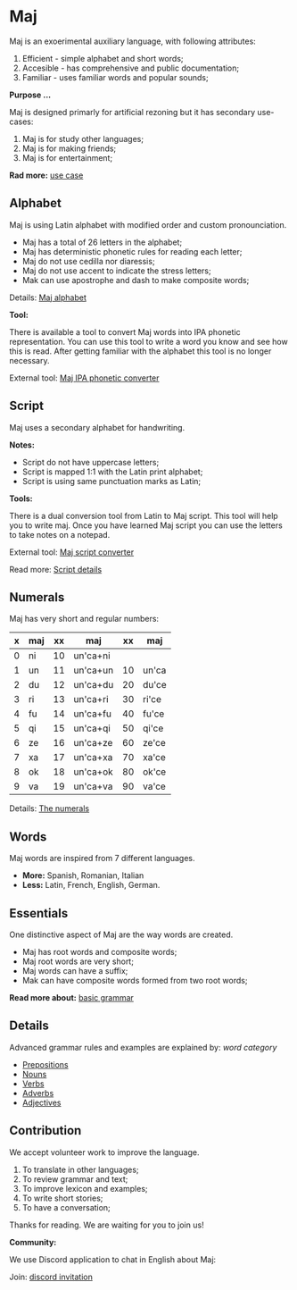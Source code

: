 # Maj

Maj is an exoerimental auxiliary language, with following attributes:

1. Efficient - simple alphabet and short words;
2. Accesible - has comprehensive and public documentation;
1. Familiar  - uses familiar words and popular sounds;

**Purpose ...**

Maj is designed primarly for artificial rezoning but it has secondary use-cases:

1. Maj is for study other languages;
2. Maj is for making friends;
3. Maj is for entertainment;

**Rad more:** [use case](case.md)

## Alphabet

Maj is using Latin alphabet with modified order and custom pronounciation.

* Maj has a total of 26 letters in the alphabet;
* Maj has deterministic phonetic rules for reading each letter;
* Maj do not use cedilla nor diaressis;
* Maj do not use accent to indicate the stress letters;
* Mak can use apostrophe and dash to make composite words;

Details: [Maj alphabet](alphabet.md)

**Tool:** 

There is available a tool to convert Maj words into IPA phonetic representation. You can use this tool to write a word you know and see how this is read. After getting familiar with the alphabet this tool is no longer necessary.

External tool: [Maj IPA phonetic converter](https://lingojam.com/MajIPA)

## Script

Maj uses a secondary alphabet for handwriting. 

**Notes:**

* Script do not have uppercase letters;
* Script is mapped 1:1 with the Latin print alphabet;
* Script is using same punctuation marks as Latin;

**Tools:**

There is a dual conversion tool from Latin to Maj script. This tool will help you to write maj. Once you have learned Maj script you can use the letters to take notes on a notepad.

External tool: [Maj script converter](https://lingojam.com/MajScript)

Read more: [Script details](script.md)

## Numerals

Maj has very short and regular numbers:

x | maj  | xx | maj          | xx | maj    |
--|------|----|--------------|----|--------|
0 | ni   | 10 | un'ca+ni     |    |        |
1 | un   | 11 | un'ca+un     | 10 | un'ca  |
2 | du   | 12 | un'ca+du     | 20 | du'ce  |
3 | ri   | 13 | un'ca+ri     | 30 | ri'ce  |
4 | fu   | 14 | un'ca+fu     | 40 | fu'ce  |
5 | qi   | 15 | un'ca+qi     | 50 | qi'ce  |
6 | ze   | 16 | un'ca+ze     | 60 | ze'ce  |
7 | xa   | 17 | un'ca+xa     | 70 | xa'ce  |
8 | ok   | 18 | un'ca+ok     | 80 | ok'ce  |
9 | va   | 19 | un'ca+va     | 90 | va'ce  | 

Details: [The numerals](numerals.md)

## Words

Maj words are inspired from 7 different languages.

* **More:** Spanish, Romanian, Italian 
* **Less:** Latin, French, English, German.


## Essentials

One distinctive aspect of Maj are the way words are created.

* Maj has root words and composite words;
* Maj root words are very short;
* Maj words can have a suffix;
* Mak can have composite words formed from two root words;

**Read more about:** [basic grammar](basic.md)

## Details

Advanced grammar rules and examples are explained by:  _word category_

* [Prepositions](preposition.md)
* [Nouns](nouns.md)
* [Verbs](verbs.md)
* [Adverbs](adverbs.md)
* [Adjectives](adjectives.md)


## Contribution

We accept volunteer work to improve the language.

1. To translate in other languages;
2. To review grammar and text;
3. To improve lexicon and examples;
4. To write short stories;
5. To have a conversation;

Thanks for reading. We are waiting for you to join us!

**Community:**

We use Discord application to chat in English about Maj: 

Join: [discord invitation](https://discordapp.com/invite/CQWx8xc)

